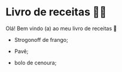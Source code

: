 # Livro de receitas :man_cook:

Olá! Bem vindo (a) ao meu livro de receitas :wave:

- Strogonoff de frango;
- Pavê;

- bolo de cenoura; 
